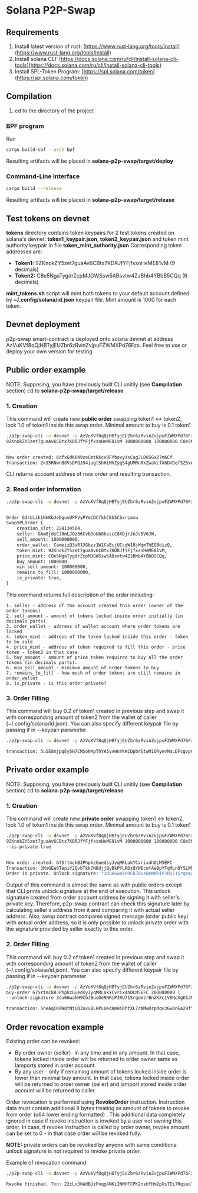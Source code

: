 # Solana P2P-Swap
## Requirements
1. Install latest version of rust: [https://www.rust-lang.org/tools/install](https://www.rust-lang.org/tools/install)
2. Install solana CLI: [https://docs.solana.com/ru/cli/install-solana-cli-tools](https://docs.solana.com/ru/cli/install-solana-cli-tools)
3. Install SPL-Token Program: [https://spl.solana.com/token](https://spl.solana.com/token)

## Compilation
1. cd to the directory of the project
### BPF program
Run
```bash
cargo build-sbf --arch bpf
```
Resulting artifacts will be placed in **solana-p2p-swap/target/deploy**

### Command-Line Interface
```bash
cargo build --release
```
Resulting artifacts will be placed in **solana-p2p-swap/target/release**

## Test tokens on devnet
**tokens** directory contains token keypairs for 2 test tokens created on solana's devnet: **token1_keypair.json**, 
**token2_keypair.json** and token mint authority keypair in file **token_mint_authority.json**
Corresponding token addresses are:
- **Token1:** 9ZKnokZY5zet7guaAv6CBtx7KDRJfYFjfxsnHeME81vM (9 decimals)
- **Token2:** C8e5NgaTygdrZcpMJGWSsw5ABsvtw4ZJBhb4YBbB5CQq (6 decimals)

**mint_tokens.sh** script will mint both tokens to your default account defined by **~/.config/solana/id.json** keypair
file. Mint amount is 1000 for each token.

## Devnet deployment
p2p-swap smart-contract is deployed onto solana devnet at address AzVuKVf8qQjHBTyjEUZbr6zRvinZvjpuFZWMXPd76Fzx. Feel 
free to use or deploy your own version for testing

## Public order example
NOTE: Supposing, you have previously built CLI unitily (see **Compilation** section)
cd to **solana-p2p-swap/target/release**
### 1. Creation
This command will create new **public order** swapping token1 <-> token2, lock 1.0 of token1 inside this swap order. Minimal amount
to buy is 0.1 token1
```bash
./p2p-swap-cli -u devnet -p AzVuKVf8qQjHBTyjEUZbr6zRvinZvjpuFZWMXPd76Fzx create-order \
9ZKnokZY5zet7guaAv6CBtx7KDRJfYFjfxsnHeME81vM 1000000000 100000000 C8e5NgaTygdrZcpMJGWSsw5ABsvtw4ZJBhb4YBbB5CQq 1000000


New order created: 6dfxGdK649xeCmtNXcvBFYbovyYsCogJLD6SGx27m6Cf
Transaction: 2k95RNwnB8VsDPQJ94iugtShHiMhZyqS4gUMRnRkZwaVcfX6DVDqf5Z5xAUBE13ARXdZLq8nxJR6XYCdtUDbLR94
```
CLI returns account address of new order and resulting transaction.

### 2. Read order information
```bash
./p2p-swap-cli -u devnet -p AzVuKVf8qQjHBTyjEUZbr6zRvinZvjpuFZWMXPd76Fzx get-order GdrUiik1NkKbJeDguvUPFVyPYeCDCfkhCEb5CSxrLmxu


Order GdrUiik1NkKbJeDguvUPFVyPYeCDCfkhCEb5CSxrLmxu
SwapSPLOrder {
    creation_slot: 224134504,
    seller: GAm8jdsCJ8mLJQz36CvbDoUb8ksscC8XDjrJnJs5V6JW,
    sell_amount: 1000000000,
    order_wallet: CameizQ3sR13Gbzz1W1CaBcjUCcgW18jWqmThEGBdizQ,
    token_mint: 9ZKnokZY5zet7guaAv6CBtx7KDRJfYFjfxsnHeME81vM,
    price_mint: C8e5NgaTygdrZcpMJGWSsw5ABsvtw4ZJBhb4YBbB5CQq,
    buy_amount: 1000000,
    min_sell_amount: 100000000,
    remains_to_fill: 1000000000,
    is_private: true,
}

```
This command returns full description of the order including:

    1. seller - address of the account created this order (owner of the order tokens)
    2. sell_amount - amount of tokens locked inside order initially (in decimals parts)
    3. order_wallet - address of wallet account where order tokens are locked
    4. token_mint - address of the token locked inside this order - token to be sold
    4. price_mint - address of token required to fill this order - price token - token2 in that case
    5. buy_amount - amount of price token required to buy all the order tokens (in decimals parts).
    6. min_sell_amount - minimum amount of order tokens to buy
    7. remains_to_fill - how much of order tokens are still remains in order_wallet
    8. is_private - is this order private?

### 3. Order Filling
This command will buy 0.2 of token1 created in previous step and swap it with corresponding amount of token2 from the
wallet of caller (~/.config/solana/id.json). You can also specify different keypair file by passing if in --keypair parameter
```bash
./p2p-swap-cli -u devnet -p AzVuKVf8qQjHBTyjEUZbr6zRvinZvjpuFZWMXPd76Fzx buy-order 6dfxGdK649xeCmtNXcvBFYbovyYsCogJLD6SGx27m6Cf 200000000

transaction: 5uSE8mjpqEy5H7CMSoN4pThYA5vvHnYKKCDpbrStwM1QRyevMaLDFcgvpCYC8yoSLefzRXM5WPSLYEtbeESfdsH5
```

## Private order example
NOTE: Supposing, you have previously built CLI unitily (see **Compilation** section)
cd to **solana-p2p-swap/target/release**
### 1. Creation
  This command will create new **private order** swapping token1 <-> token2, lock 1.0 of token1 inside this swap order. Minimal amount
  to buy is 0.1 token1
```bash
./p2p-swap-cli -u devnet -p AzVuKVf8qQjHBTyjEUZbr6zRvinZvjpuFZWMXPd76Fzx create-order \
9ZKnokZY5zet7guaAv6CBtx7KDRJfYFjfxsnHeME81vM 1000000000 100000000 C8e5NgaTygdrZcpMJGWSsw5ABsvtw4ZJBhb4YBbB5CQq 1000000 \
--is-private true


New order created: G7SrtmckBJPhpkzGuedsyJyqMRLakYCvrix4hDLM5EFC
Transaction: 3MzGEa6TepiY2QvbTkk7NBdjjByBkPYLRDsQYWEcmfAeBpYTqMLn8YSLWbsWMhYJUv8G5tZ5d1vQXyKSHRvtpE7v
Order is private. Unlock signature: "3du66wakH9CbJBusDeNNRiPJRU71SrqemzrBn2KXc1V8NcXgKSJM5m2H6XrqhjwGDeWdXehxxdRFYqGk1onao7L8"

```
Output of this command is almost the same as with public orders except that CLI prints unlock signature at the end of execution.
This unlock signature created from order account address by signing it with seller's private key. Therefore, p2p-swap contract
can check this signature later by calculating seller's address from it and comparing it with actual seller address. Also,
swap contract compares signed message (order public key) with actual order address, so it is only possible to unlock
private order with the signature provided by seller exactly to this order.

### 2. Order Filling
  This command will buy 0.2 of token1 created in previous step and swap it with corresponding amount of token2 from the
  wallet of caller (~/.config/solana/id.json). You can also specify different keypair file by passing if in --keypair parameter
```bash
./p2p-swap-cli -u devnet -p AzVuKVf8qQjHBTyjEUZbr6zRvinZvjpuFZWMXPd76Fzx \
buy-order G7SrtmckBJPhpkzGuedsyJyqMRLakYCvrix4hDLM5EFC 200000000 \
--unlock-signature 3du66wakH9CbJBusDeNNRiPJRU71SrqemzrBn2KXc1V8NcXgKSJM5m2H6XrqhjwGDeWdXehxxdRFYqGk1onao7L8

transaction: 5neAqCK8WQtNtUQ3ovvBLHPLUedAmHiRhtXL7rAMwDrpdqv3GwBnGa2HfYP43tfizf2fmhwcFFgBsPiNNZu9yVyi
```

## Order revocation example
Existing order can be revoked:
- By order owner (seller)-  in any time and in any amount. In that case, tokens locked inside order will be returned to
order owner same as lamports stored in order account.
- By any user - only if remaining amount of tokens locked inside order is lower than minimal buy amount. In that case,
tokens locked inside order will be returned to order owner (seller) and lamport stored inside order account will be
returned to caller.

Order revocation is performed using **RevokeOrder** instruction. Instruction data must  contain additional 8 
bytes treating as amount of tokens to revoke from order (u64 lower ending formatted) . This additional data completely 
ignored in case if revoke instruction is invoked by a user not owning this order. In case, if revoke instruction is 
called by order owner, revoke amount can be set to 0 - in that case order will be revoked fully.

**NOTE:** private orders can be revoked by anyone with same conditions: unlock signature is not required to revoke 
private order.

Example of revocation command:

```bash
./p2p-swap-cli -u devnet -p AzVuKVf8qQjHBTyjEUZbr6zRvinZvjpuFZWMXPd76Fzx revoke-order 41YkvBHxmnYfWAkmS8FCVq157yZzbqc3uNYd1Xkawife

Revoke finished. Txn: 22cLx3kWdBUzFnqg4NKi2NWHTCPK2nsbYHm2pXsTEi7RqieoTcnJTPtvPkUkppDzjLKS4a7pPpc6LphsigH6XvUo
```